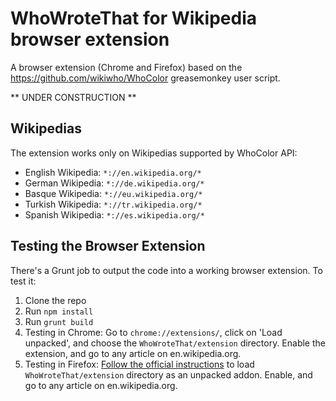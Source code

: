 # WhoWroteThat for Wikipedia browser extension

A browser extension (Chrome and Firefox) based on the https://github.com/wikiwho/WhoColor greasemonkey user script.

** UNDER CONSTRUCTION **

## Wikipedias
The extension works only on Wikipedias supported by WhoColor API:
* English Wikipedia: `*://en.wikipedia.org/*`
* German Wikipedia: `*://de.wikipedia.org/*`
* Basque Wikipedia: `*://eu.wikipedia.org/*`
* Turkish Wikipedia: `*://tr.wikipedia.org/*`
* Spanish Wikipedia: `*://es.wikipedia.org/*`

## Testing the Browser Extension
There's a Grunt job to output the code into a working browser extension. To test it:

1. Clone the repo
2. Run `npm install`
3. Run `grunt build`
4. Testing in Chrome: Go to `chrome://extensions/`, click on 'Load unpacked', and choose the `WhoWroteThat/extension` directory. Enable the extension, and go to any article on en.wikipedia.org.
5. Testing in Firefox: [Follow the official instructions](https://developer.mozilla.org/en-US/docs/Mozilla/Add-ons/WebExtensions/Temporary_Installation_in_Firefox) to load `WhoWroteThat/extension` directory as an unpacked addon. Enable, and go to any article on en.wikipedia.org.

